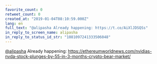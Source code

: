 ```yaml
---
favorite_count: 0
retweet_count: 0
created_at: "2019-01-04T08:10:59.000Z"
lang: en
full_text: "@alipasha Already happening: https://t.co/AiXlJDSQSs"
in_reply_to_screen_name: alipasha
in_reply_to_status_id_str: "1081097241333506048"
---
```


[@alipasha](https://twitter.com/alipasha) Already happening:
<https://ethereumworldnews.com/nvidias-nvda-stock-plunges-by-55-in-3-months-crypto-bear-market/>
